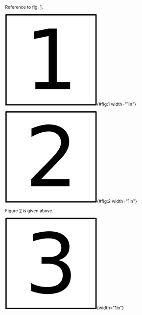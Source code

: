 Reference to fig. [1](#fig:1).

![Figure 1: The number one.](img/fig-1.png){#fig:1 width="1in"}

![Figure 2: The number two.](img/fig-2.png){#fig:2 width="1in"}

Figure [2](#fig:2) is given above.

![Figure 3: The number three.](img/fig-3.png){width="1in"}
